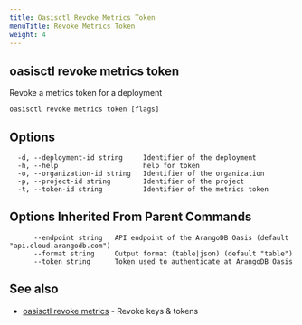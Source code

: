 ```yaml
---
title: Oasisctl Revoke Metrics Token
menuTitle: Revoke Metrics Token
weight: 4
---
```

## oasisctl revoke metrics token

Revoke a metrics token for a deployment

```
oasisctl revoke metrics token [flags]
```

## Options
```
  -d, --deployment-id string     Identifier of the deployment
  -h, --help                     help for token
  -o, --organization-id string   Identifier of the organization
  -p, --project-id string        Identifier of the project
  -t, --token-id string          Identifier of the metrics token
```

## Options Inherited From Parent Commands
```
      --endpoint string   API endpoint of the ArangoDB Oasis (default "api.cloud.arangodb.com")
      --format string     Output format (table|json) (default "table")
      --token string      Token used to authenticate at ArangoDB Oasis
```

## See also
* [oasisctl revoke metrics](revoke-metrics.md)	 - Revoke keys & tokens

